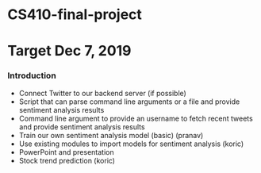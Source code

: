 # CS410-final-project

# Target Dec 7, 2019

### Introduction

- Connect Twitter to our backend server (if possible)
- Script that can parse command line arguments or a file and provide sentiment analysis results
- Command line argument to provide an username to fetch recent tweets and provide sentiment analysis results
- Train our own sentiment analysis model (basic) (pranav)
- Use existing modules to import models for sentiment analysis (koric)
- PowerPoint and presentation
- Stock trend prediction (koric)